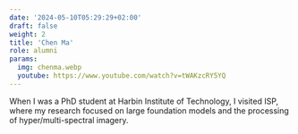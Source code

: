 ```yaml
---
date: '2024-05-10T05:29:29+02:00'
draft: false
weight: 2
title: 'Chen Ma'
role: alumni
params:
  img: chenma.webp
  youtube: https://www.youtube.com/watch?v=tWAKzcRY5YQ
---
```


When I was a PhD student at Harbin Institute of Technology, I visited ISP, where my research focused on large foundation models and the processing of hyper/multi-spectral imagery.